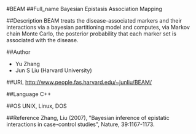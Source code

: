 #BEAM
##Full_name
Bayesian Epistasis Association Mapping

##Description
BEAM treats the disease-associated markers and their interactions via a bayesian partitioning model and computes, via Markov chain Monte Carlo, the posterior probability that each marker set is associated with the disease.

##Author
* Yu Zhang
* Jun S Liu (Harvard University)

##URL
http://www.people.fas.harvard.edu/~junliu/BEAM/

##Language
C++

##OS
UNIX, Linux, DOS

##Reference
Zhang, Liu (2007), "Bayesian inference of epistatic interactions in case-control studies", Nature, 39:1167-1173.

